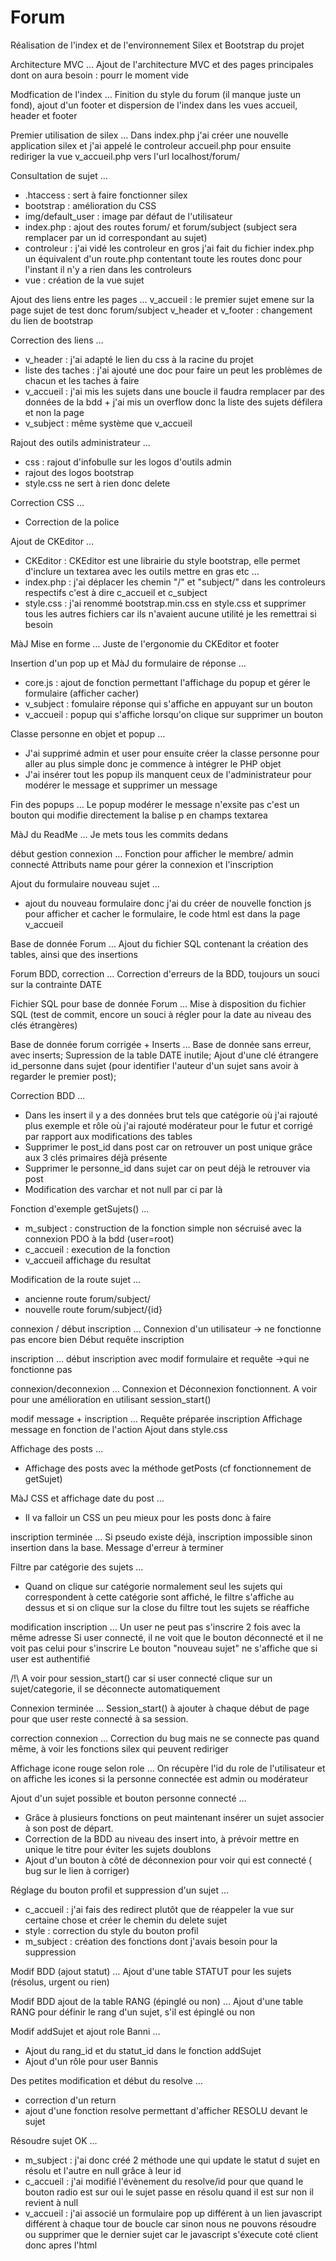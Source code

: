 # Forum
Réalisation de l'index et de l'environnement Silex et Bootstrap du projet

Architecture MVC  …
Ajout de l'architecture MVC et des pages principales dont on aura besoin
: pourr le moment vide

Modfication de l'index  …
Finition du style du forum (il manque juste un fond), ajout d'un footer
et dispersion de l'index dans les vues accueil, header et footer

Premier utilisation de silex  …
Dans index.php j'ai créer une nouvelle application silex et j'ai appelé
le controleur accueil.php pour ensuite rediriger la vue v_accueil.php
vers l'url localhost/forum/

Consultation de sujet  …
- .htaccess : sert à faire fonctionner silex
- bootstrap : amélioration du CSS
- img/default_user : image par défaut de l'utilisateur
- index.php : ajout des routes forum/ et forum/subject (subject sera
remplacer par un id correspondant au sujet)
- controleur : j'ai vidé les controleur en gros j'ai fait du fichier
index.php un équivalent d'un route.php contentant toute les routes donc
pour l'instant il n'y a rien dans les controleurs
- vue : création de la vue sujet
	
Ajout des liens entre les pages  …
v_accueil : le premier sujet emene sur la page sujet de test donc
forum/subject
v_header et v_footer : changement du lien de bootstrap

Correction des liens  …
- v_header : j'ai adapté le lien du css à la racine du projet
- liste des taches : j'ai ajouté une doc pour faire un peut les
problèmes de chacun et les taches à faire
- v_accueil : j'ai mis les sujets dans une boucle il faudra remplacer
par des données de la bdd + j'ai mis un overflow donc la liste des
sujets défilera et non la page
- v_subject : même système que v_accueil

Rajout des outils administrateur  …
- css : rajout d'infobulle sur les logos d'outils admin
- rajout des logos bootstrap
- style.css ne sert à rien donc delete

Correction CSS  …
- Correction de la police

Ajout de CKEditor  …
- CKEditor : CKEditor est une librairie du style bootstrap, elle permet
d'inclure un textarea avec les outils mettre en gras etc ...
- index.php : j'ai déplacer les chemin "/" et "subject/" dans les
controleurs respectifs c'est à dire c_accueil et c_subject
- style.css : j'ai renommé bootstrap.min.css en style.css et supprimer
tous les autres fichiers car ils n'avaient aucune utilité je les
remettrai si besoin

MàJ Mise en forme  …
Juste de l'ergonomie du CKEditor et footer

Insertion d'un pop up et MàJ du formulaire de réponse  …
- core.js : ajout de fonction permettant l'affichage du popup et gérer
le formulaire (afficher cacher)
- v_subject : fomulaire réponse qui s'affiche en appuyant sur un bouton
- v_accueil : popup qui s'affiche lorsqu'on clique sur supprimer un
bouton

Classe personne en objet et popup  …
- J'ai supprimé admin et user pour ensuite créer la classe personne pour
aller au plus simple donc je commence à intégrer le PHP objet
- J'ai insérer tout les popup ils manquent ceux de l'administrateur pour
modérer le message et supprimer un message

Fin des popups  …
Le popup modérer le message n'exsite pas c'est un bouton qui modifie
directement la balise p en champs textarea

MàJ du ReadMe  …
Je mets tous les commits dedans
	
début gestion connexion  …
Fonction pour afficher le membre/ admin connecté
Attributs name pour gérer la connexion et l'inscription

Ajout du formulaire nouveau sujet  …
- ajout du nouveau formulaire donc j'ai du créer de nouvelle fonction js
pour afficher et cacher le formulaire, le code html est dans la page
v_accueil

Base de donnée Forum  …
Ajout du fichier SQL contenant la création des tables, ainsi que des
insertions

Forum BDD, correction  …
Correction d'erreurs de la BDD, toujours un souci sur la contrainte DATE

Fichier SQL pour base de donnée Forum  …
Mise à disposition du fichier SQL (test de commit, encore un souci à
régler pour la date au niveau des clés étrangères)

Base de donnée forum corrigée + Inserts  …
Base de donnée sans erreur, avec inserts;
Supression de la table DATE inutile;
Ajout d'une clé étrangere id_personne dans sujet (pour identifier
l'auteur d'un sujet sans avoir à regarder le premier post);

Correction BDD  …
- Dans les insert il y a des données brut tels que catégorie où j'ai
rajouté plus exemple et rôle où j'ai rajouté modérateur pour le futur et
corrigé par rapport aux modifications des tables
- Supprimer le post_id dans post car on retrouver un post unique grâce
aux 3 clés primaires déjà présente
- Supprimer le personne_id dans sujet car on peut déjà le retrouver via
post
- Modification des varchar et not null par ci par là

Fonction d'exemple getSujets()  …
- m_subject : construction de la fonction simple non sécruisé avec la
connexion PDO à la bdd (user=root)
- c_accueil : execution de la fonction
- v_accueil affichage du resultat

Modification de la route sujet  …
- ancienne route forum/subject/
- nouvelle route forum/subject/{id}

connexion / début inscription  …
Connexion d'un utilisateur -> ne fonctionne pas encore bien
Début requête inscription

inscription  …
début inscription avec modif formulaire et requête
->qui ne fonctionne pas

connexion/deconnexion  …
Connexion et Déconnexion fonctionnent.
A voir pour une amélioration en utilisant session_start()

modif message + inscription  …
Requête préparée inscription
Affichage message en fonction de l'action
Ajout dans style.css

Affichage des posts  …
- Affichage des posts avec la méthode getPosts (cf fonctionnement de
getSujet)

MàJ CSS et affichage date du post  …
- Il va falloir un CSS un peu mieux pour les posts donc à faire

inscription terminée  …
Si pseudo existe déjà, inscription impossible sinon insertion dans la
base.
Message d'erreur à terminer

Filtre par catégorie des sujets  …
- Quand on clique sur catégorie normalement seul les sujets qui
correspondent à cette catégorie sont affiché, le filtre s'affiche au
dessus et si on clique sur la close du filtre tout les sujets se
réaffiche

modification inscription  …
Un user ne peut pas s'inscrire 2 fois avec la même adresse
Si user connecté, il ne voit que le bouton déconnecté et il ne voit pas
celui pour s'inscrire
Le bouton "nouveau sujet" ne s'affiche que si user est authentifié

/!\ A voir pour session_start() car si user connecté clique sur un
sujet/categorie, il se déconnecte automatiquement

Connexion terminée  …
Session_start() à ajouter à chaque début de page pour que user reste
connecté à sa session.
	
correction connexion  …
Correction du bug mais ne se connecte pas quand même, à voir les
fonctions silex qui peuvent rediriger

Affichage icone rouge selon role  …
On récupère l'id du role de l'utilisateur et on affiche les icones si la
personne connectée est admin ou modérateur

	
Ajout d'un sujet possible et bouton personne connecté  …
- Grâce à plusieurs fonctions on peut maintenant insérer un sujet
associer à son post de départ.
- Correction de la BDD au niveau des insert into, à prévoir mettre en
unique le titre pour éviter les sujets doublons
- Ajout d'un bouton à côté de déconnexion pour voir qui est connecté (
bug sur le lien à corriger)

	
Réglage du bouton profil et suppression d'un sujet  …
- c_accueil : j'ai fais des redirect plutôt que de réappeler la vue sur
certaine chose et créer le chemin du delete sujet
- style : correction du style du bouton profil
- m_subject : création des fonctions dont j'avais besoin pour la
suppression

Modif BDD (ajout statut)  …
Ajout d'une table STATUT pour les sujets (résolus, urgent ou rien)

Modif BDD ajout de la table RANG (épinglé ou non)  …
Ajout d'une table RANG pour définir le rang d'un sujet, s'il est épinglé
ou non

Modif addSujet et ajout role Banni  …
- Ajout du rang_id et du statut_id dans le fonction addSujet
- Ajout d'un rôle pour user Bannis

Des petites modification et début du resolve  …
- correction d'un return
- ajout d'une fonction resolve permettant d'afficher RESOLU devant le
sujet

Résoudre sujet OK  …
- m_subject : j'ai donc créé 2 méthode une qui update le statut d sujet
en résolu et l'autre en null grâce à leur id
- c_accueil : j'ai modifié l'évènement du resolve/id pour que quand le
bouton radio est sur oui le sujet passe en résolu quand il est sur non
il revient à null
- v_accueil : j'ai associé un formulaire pop up différent à un lien
javascript différent à chaque tour de boucle car sinon nous ne pouvons
résoudre ou supprimer que le dernier sujet car le javascript s'éxecute
coté client donc apres l'html
